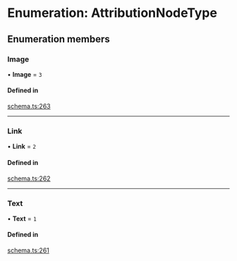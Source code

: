 # Enumeration: AttributionNodeType

## Enumeration members

### Image

• **Image** = `3`

#### Defined in

[schema.ts:263](https://github.com/coda/packs-sdk/blob/main/schema.ts#L263)

___

### Link

• **Link** = `2`

#### Defined in

[schema.ts:262](https://github.com/coda/packs-sdk/blob/main/schema.ts#L262)

___

### Text

• **Text** = `1`

#### Defined in

[schema.ts:261](https://github.com/coda/packs-sdk/blob/main/schema.ts#L261)

